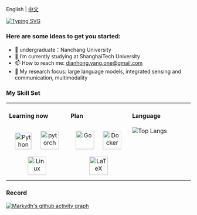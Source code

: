 English | [中文](./README_CN.md)

[![Typing SVG](https://readme-typing-svg.demolab.com/?lines=emm...;What+Can+I+Say!&center=true&font=Lato&size=32&color=pink)](https://git.io/typing-svg)
### Here are some ideas to get you started:
- 🔭 undergraduate：Nanchang University 
- 🌱 I’m currently studying at ShanghaiTech University
- 📫 How to reach me: dianhong.yang.one@gmail.com
- 🔭 My research focus: large language models, integrated sensing and communication, multimodality

### My Skill Set  
<table><tr><td valign="top" width="32%">

#### Learning now
<div align="center">  
<a href="https://www.python.org/" target="_blank"><img style="margin: 10px" src="https://profilinator.rishav.dev/skills-assets/python-original.svg" alt="Python" height="45" /></a>
<a href="https://pytorch.org/" target="_blank"><img style="margin: 10px" src="https://profilinator.rishav.dev/skills-assets/pytorch-icon.svg" alt="pytorch" height="50" /></a>  
<a href="https://www.linux.org/" target="_blank"><img style="margin: 10px" src="https://profilinator.rishav.dev/skills-assets/linux-original.svg" alt="Linux" height="50" /></a>  
</div>

</td>
<td valign="top" width="32%">
  
#### Plan  
<div align="center">  
<a href="https://go.dev/" target="_blank"><img style="margin: 10px" src="https://profilinator.rishav.dev/skills-assets/go-original.svg" alt="Go" height="50" /></a>  
<a href="https://www.docker.com/" target="_blank"><img style="margin: 10px" src="https://profilinator.rishav.dev/skills-assets/docker-original-wordmark.svg" alt="Docker" height="50" /></a>  
<a href="https://www.latex-project.org/" target="_blank"><img style="margin: 10px" src="https://profilinator.rishav.dev/skills-assets/latex.png" alt="LaTeX" height="50" /></a>   
</td>
<td valign="top" width="32%">

#### Language
![Top Langs](https://github-readme-stats.vercel.app/api/top-langs/?username=Markydh&layout=compact)

</tr></td></table>

### Record
[![Markydh's github activity graph](https://github-readme-activity-graph.vercel.app/graph?username=Markydh)](https://github.com/ashutosh00710/github-readme-activity-graph)
